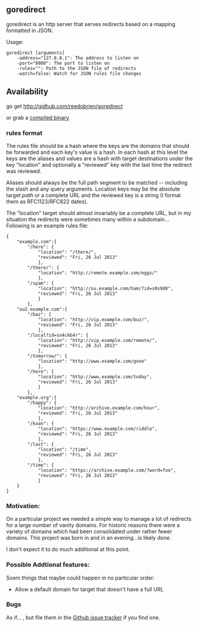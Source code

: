 ## goredirect

goredirect is an http server that serves redirects based on a mapping formatted in JSON.

Usage:

    goredirect [arguments]
        -address="127.0.0.1": The address to listen on
        -port="8080": The port to listen on
        -rules="": Path to the JSON file of redirects
        -watch=false: Watch for JSON rules file changes

## Availability

go get http://gidhub.com/reedobrien/goredirect

or grab a [compiled binary][downloads]

### rules format

The rules file should be a hash where the keys are the domains that should be forwarded and each key's value is a hash. In each hash at this level the keys are the aliases and values are a hash with target destinations under the key "location" and optionally a "reviewed" key with the last time the redirect was reviewed.

Aliases should always be the full path segment to be matched -- including the slash and any query arguments. Location keys may be the absolute target *path* or a complete URL and the reviewed key is a string (I format them as RFC1123/RFC822 dates).

The "location" target should almost invariably be a complete URL, but in my situation the redirects were sometimes many within a subdomain... Following is an example rules file:

```
{
    "example.com":{
        "/here": {
            "location": "/there/",
            "reviewed": "Fri, 26 Jul 2013"
            },
        "/there/": {
            "location": "http://remote.example.com/eggs/"
            },
        "/spam": {
            "location": "http://ou.example.com/ham/?id=s0s9d8",
            "reviewed": "Fri, 26 Jul 2013"
            }
        },
    "ou2.example.com":{
        "/baz": {
            "location": "http://vip.example.com/buz/",
            "reviewed": "Fri, 26 Jul 2013"
            },
        "/local?id=sn4ckb4r": {
            "location": "http://vip.example.com/remote/",
            "reviewed": "Fri, 26 Jul 2013"
            },
        "/tomorrow/": {
            "location": "http://www.example.com/gone"
            },
        "/here": {
            "location": "http://www.example.com/today",
            "reviewed": "Fri, 26 Jul 2013"
            }
        },
    "example.org":{
        "/happy": {
            "location": "http://archive.example.com/hour",
            "reviewed": "Fri, 26 Jul 2013"
            },
        "/koan": {
            "location": "https://www.example.com/riddle",
            "reviewed": "Fri, 26 Jul 2013"
            },
        "/last": {
            "location": "/time",
            "reviewed": "Fri, 26 Jul 2013"
            },
        "/time": {
            "location": "https://archive.example.com/?word=foo",
            "reviewed": "Fri, 26 Jul 2013"
            }
    }
}
```

### Motivation:

On a particular project we needed a simple way to manage a lot of redirects for a large number of vanity domains. For historic reasons there were a variety of domains which had been consolidated under rather fewer domains. This project was born in and in an evening...is likely done.

I don't expect it to do much additional at this point.

### Possible Addtional features:

Soem things that maybe could happen in no particular order:

 - Allow a default domain for target that doesn't have a full URL
 
### Bugs

As if... , but file them in the [Github issue tracker][issues] if you find one.


[issues]:https://github.com/reedobrien/goredirect/
[downloads]:http://reedobrien.github.io/goredirect/downloads/1.0.0/downloads
